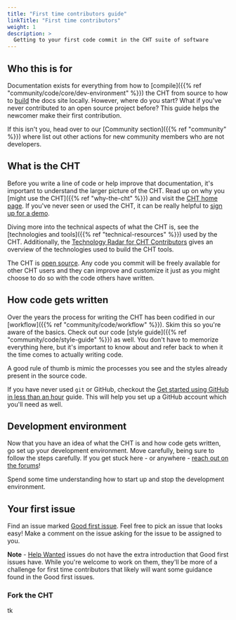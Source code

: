 ```yaml
---
title: "First time contributors guide"
linkTitle: "First time contributors"
weight: 1
description: >
  Getting to your first code commit in the CHT suite of software
---
```



## Who this is for

Documentation exists for everything from how to [compile]({{% ref "community/code/core/dev-environment" %}}) the CHT from source to how to [build](https://github.com/medic/cht-docs/blob/main/README.md) the docs site locally.  However, where do you start?  What if you've never contributed to an open source project before? This guide helps the newcomer make their first contribution.

If this isn't you, head over to our [Community section]({{% ref "community" %}}) where list out other actions for new community members who are not developers.

## What is the CHT

Before you write a line of code or help improve that documentation, it's important to understand the larger picture of the CHT. Read up on why you [might use the CHT]({{% ref "why-the-cht" %}}) and visit the [CHT home page](https://communityhealthtoolkit.org/). If you've never seen or used the CHT, it can be really helpful to [sign up for a demo](https://communityhealthtoolkit.org/contact). 

Diving more into the technical aspects of what the CHT is, see the [technologies and tools]({{% ref "technical-resources" %}}) used by the CHT. Additionally, the [Technology Radar for CHT Contributors](https://docs.communityhealthtoolkit.org/cht-tech-radar-contributors/) gives an overview of the technologies used to build the CHT tools.

The CHT is [open source](https://en.wikipedia.org/wiki/Open_source). Any code you commit will be freely available for other CHT users and they can improve and customize it just as you might choose to do so with the code others have written.

## How code gets written

Over the years the process for writing the CHT has been codified in our [workflow]({{% ref "community/code/workflow" %}}).  Skim this so you're aware of the basics. Check out our code  [style guide]({{% ref "community/code/style-guide" %}}) as well. You don't have to memorize everything here, but it's important to know about and refer back to when it the time comes to actually writing code.

A good rule of thumb is mimic the processes you see and the styles already present in the source code.

If you have never used `git` or GitHub, checkout the [Get started using GitHub in less than an hour](https://github.com/skills/introduction-to-github) guide. This will help you set up a GitHub account which you'll need as well.

## Development environment

Now that you have an idea of what the CHT is and how code gets written, go set up your development environment.  Move carefully, being sure to follow the steps carefully.  If you get stuck here - or anywhere - [reach out on the forums](https://forum.communityhealthtoolkit.org/)!

Spend some time understanding how to start up and stop the development environment.  

## Your first issue

Find an issue marked [Good first issue](https://github.com/medic/cht-core/issues?q=is%3Aopen%20is%3Aissue%20label%3A%22Good%20first%20issue%22). Feel free to pick an issue that looks easy!  Make a comment on the issue asking for the issue to be assigned to you.

**Note** -  [Help Wanted](https://github.com/medic/cht-core/issues?q=is%3Aopen%20is%3Aissue%20label%3A%22Help%20Wanted%22) issues do not have the extra introduction that Good first issues have.  While you're welcome to work on them, they'll be more of a challenge for first time contributors that likely will want some guidance found in the Good first issues.

### Fork the CHT

tk 

